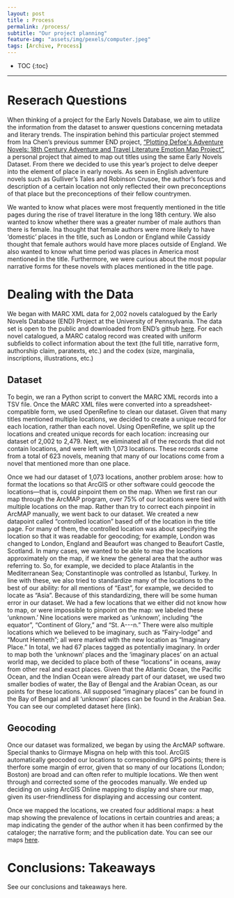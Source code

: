 ```yaml
---
layout: post
title : Process
permalink: /process/
subtitle: "Our project planning"
feature-img: "assets/img/pexels/computer.jpeg"
tags: [Archive, Process]
---
```


* TOC
{:toc}

---
# Reserach Questions

When thinking of a project for the Early Novels Database, we aim to utilize the information from the dataset to answer questions concerning metadata and literary trends. The inspiration behind this particular project stemmed from Ina Chen’s previous summer END project, [“Plotting Defoe's Adventure Novels: 18th Century Adventure and Travel Literature Emotion Map Project”](https://redadvance.github.io/defoemap/), a personal project that aimed to map out titles using the same Early Novels Dataset. From there we decided to use this year’s project to delve deeper into the element of place in early novels. As seen in English adventure novels such as Gulliver’s Tales and Robinson Crusoe, the author’s focus and description of a certain location not only reflected their own preconceptions of that place but the preconceptions of their fellow countrymen. 

We wanted to know what places were most frequently mentioned in the title pages during the rise of travel literature in the long 18th century. We also wanted to know whether there was a greater number of male authors than there is female. Ina thought that female authors were more likely to have ‘domestic’ places in the title, such as London or England while Cassidy thought that female authors would have more places outside of England. We also wanted to know what time period was places in America most mentioned in the title. Furthermore, we were curious about the most popular narrative forms for these novels with places mentioned in the title page. 

# Dealing with the Data

We began with MARC XML data for 2,002 novels catalogued by the Early Novels Database (END) Project at the University of Pennsylvania. The data set is open to the public and downloaded from END’s github [here](https://github.com/earlynovels/end-dataset). For each novel catalogued, a MARC catalog record was created with uniform subfields to collect information about the text (the full title, narrative form, authorship claim, paratexts, etc.) and the codex (size, marginalia, inscriptions, illustrations, etc.) 

## Dataset
To begin, we ran a Python script to convert the MARC XML records into a TSV file. Once the MARC XML files were converted into a spreadsheet-compatible form, we used OpenRefine to clean our dataset. Given that many titles mentioned multiple locations, we decided to create a unique record for each location, rather than each novel. Using OpenRefine, we split up the locations and created unique records for each location: increasing our dataset of 2,002 to 2,479. Next, we eliminated all of the records that did not contain locations, and were left with 1,073 locations. These records came from a total of 623 novels, meaning that many of our locations come from a novel that mentioned more than one place.  

Once we had our dataset of 1,073 locations, another problem arose: how to format the locations so that ArcGIS or other software could geocode the locations—that is, could pinpoint them on the map. When we first ran our map through the ArcMAP program, over 75% of our locations were tied with multiple locations on the map. Rather than try to correct each pinpoint in ArcMAP manually, we went back to our dataset. We created a new datapoint called “controlled location” based off of the location in the title page. For many of them, the controlled location was about specifying the location so that it was readable for geocoding; for example, London was changed to London, England and Beaufort was changed to Beaufort Castle, Scotland. In many cases, we wanted to be able to map the locations approximately on the map, if we knew the general area that the author was referring to. So, for example, we decided to place Atalantis in the Mediterranean Sea; Constantinople was controlled as Istanbul, Turkey. In line with these, we also tried to standardize many of the locations to the best of our ability: for all mentions of “East”, for example, we decided to locate as “Asia”.  Because of this standardizing, there will be some human error in our dataset. We had a few locations that we either did not know how to map, or were impossible to pinpoint on the map: we labeled these ‘unknown.’ Nine locations were marked as ‘unknown’, including “the equator”, “Continent of Glory,” and “St. A---n.”  There were also multiple locations which we believed to be imaginary, such as “Fairy-lodge” and “Mount Henneth”; all were marked with the new location as “Imaginary Place.” In total, we had 67 places tagged as potentially imaginary. In order to map both the ‘unknown’ places and the ‘imaginary places’ on an actual world map, we decided to place both of these “locations” in oceans, away from other real and exact places.  Given that the Atlantic Ocean, the Pacific Ocean, and the Indian Ocean were already part of our dataset, we used two smaller bodies of water, the Bay of Bengal and the Arabian Ocean, as our points for these locations. All supposed “imaginary places” can be found in the Bay of Bengal and all ‘unknown’ places can be found in the Arabian Sea. You can see our completed dataset here (link). 

## Geocoding
Once our dataset was formalized, we began by using the ArcMAP software. Special thanks to Girmaye Misgna on help with this tool. ArcGIS automatically geocoded our locations to correspoinding GPS points; there is therfore some margin of error, given that so many of our locations (London; Boston) are broad and can often refer to multiple locations. We then went through and corrected some of the geocodes manually.  We ended up deciding on using ArcGIS Online mapping to display and share our map, given its user-friendliness for displaying and accessing our content. 

Once we mapped the locations, we created four additional maps: a heat map showing the prevalence of locations in certain countries and areas; a map indicating the gender of the author when it has been confirmed by the cataloger; the narrative form; and the publication date. You can see our maps [here](/pages/map).

# Conclusions: Takeaways

See our conclusions and takeaways here.
